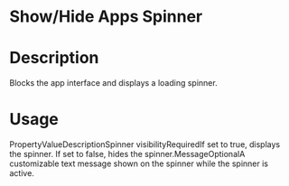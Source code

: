 ﻿# Show/Hide Apps Spinner

# Description

Blocks the app interface and displays a loading spinner.

# Usage

PropertyValueDescriptionSpinner visibilityRequiredIf set to true, displays the spinner. If set to false, hides the spinner.MessageOptionalA customizable text message shown on the spinner while the spinner is active.
